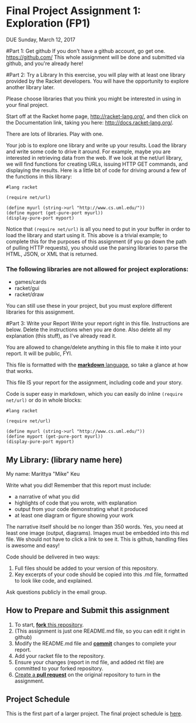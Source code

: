# Final Project Assignment 1: Exploration (FP1)
DUE Sunday, March 12, 2017

#Part 1: Get github
If you don't have a github account, go get one. https://github.com/
This whole assignment will be done and submitted via github, and you're already here!
 
#Part 2: Try a Library
In this exercise, you will play with at least one library provided by the Racket developers. You will have the opportunity to explore another library later.

Please choose libraries that you think you might be interested in using in your final project.

Start off at the Racket home page, http://racket-lang.org/, and then click on the Documentation link, taking you here: http://docs.racket-lang.org/.
 
There are lots of libraries. Play with one.
 
Your job is to explore one library and write up your results. Load the library and write some code to drive it around.
For example, maybe you are interested in retrieving data from the web. If we look at the net/url library, we will find functions for creating URLs, issuing HTTP GET commands, and displaying the results. Here is a little bit of code for driving around a few of the functions in this library:
```racket
#lang racket

(require net/url)

(define myurl (string->url "http://www.cs.uml.edu/"))
(define myport (get-pure-port myurl))
(display-pure-port myport)
```
Notice that `(require net/url)` is all you need to put in your buffer in order to load the library and start using it.
This above is a trivial example; to complete this for the purposes of this assignment (if you go down the path of pulling HTTP requests), you should use the parsing libraries to parse the HTML, JSON, or XML that is returned.

### The following libraries are not allowed for project explorations:
* games/cards
* racket/gui
* racket/draw 

You can still use these in your project, but you must explore different libraries for this assignment.

#Part 3: Write your Report
Write your report right in this file. Instructions are below. Delete the instructions when you are done. Also delete all my explanation (this stuff), as I've already read it.

You are allowed to change/delete anything in this file to make it into your report. It will be public, FYI.

This file is formatted with the [**markdown** language][markdown], so take a glance at how that works.

This file IS your report for the assignment, including code and your story.

Code is super easy in markdown, which you can easily do inline `(require net/url)` or do in whole blocks:
```
#lang racket

(require net/url)

(define myurl (string->url "http://www.cs.uml.edu/"))
(define myport (get-pure-port myurl))
(display-pure-port myport)
```

## My Library: (library name here)
My name: Marittya "Mike" Keu

Write what you did!
Remember that this report must include:

* a narrative of what you did
* highlights of code that you wrote, with explanation
* output from your code demonstrating what it produced
* at least one diagram or figure showing your work

The narrative itself should be no longer than 350 words. Yes, you need at least one image (output, diagrams). Images must be embedded into this md file. We should not have to click a link to see it. This is github, handling files is awesome and easy!

Code should be delivered in two ways:

1. Full files should be added to your version of this repository.
1. Key excerpts of your code should be copied into this .md file, formatted to look like code, and explained.

Ask questions publicly in the email group.

## How to Prepare and Submit this assignment

1. To start, [**fork** this repository][forking]. 
  2. (This assignment is just one README.md file, so you can edit it right in github)
1. Modify the README.md file and [**commit**][ref-commit] changes to complete your report.
1. Add your racket file to the repository. 
1. Ensure your changes (report in md file, and added rkt file) are committed to your forked repository.
1. [Create a **pull request**][pull-request] on the original repository to turn in the assignment.

## Project Schedule
This is the first part of a larger project. The final project schedule is [here][schedule].

<!-- Links -->
[schedule]: https://github.com/oplS17projects/FP-Schedule
[markdown]: https://help.github.com/articles/markdown-basics/
[forking]: https://guides.github.com/activities/forking/
[ref-clone]: http://gitref.org/creating/#clone
[ref-commit]: http://gitref.org/basic/#commit
[ref-push]: http://gitref.org/remotes/#push
[pull-request]: https://help.github.com/articles/creating-a-pull-request

